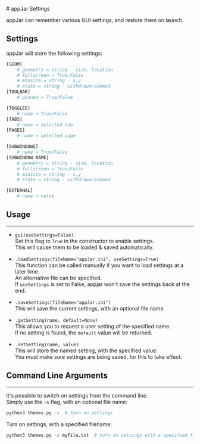 # appJar Settings

appJar can remember various GUI settings, and restore them on launch.  

## Settings

appJar will store the following settings:

```sh
[GEOM]
    # geometry = string - size, location
    # fullscreen = True/False
    # minsize = string - x,y
    # state = string - withdrawn/zoomed
[TOOLBAR]
    # pinned = True/False

[TOGGLES]
    # name = True/False
[TABS]
    # name = selected tab
[PAGES]
    # name = selected page

[SUBWINDOWS]
    # name = True/False
[SUBWINDOW_NAME]
    # geometry = string - size, location
    # fullscreen = True/False
    # minsize = string - x,y
    # state = string - withdrawn/zoomed

[EXTERNAL]
    # name = value
```

## Usage  
---

* `gui(useSettings=False)`  
    Set this flag to `True` in the constructor to enable settings.  
    This will cause them to be loaded & saved automatically.  

* `.loadSettings(fileName="appJar.ini", useSettings=True)`  
    This function can be called manually if you want to load settings at a later time.  
    An alternative file can be specified.  
    If `useSettings` is set to False, appjar won't save the settings back at the end.  

* `.saveSettings(fileName="appJar.ini")`  
    This will save the current settings, with an optional file name.  

* `.getSetting(name, default=None)`  
    This allows you to request a user setting of the specified name.  
    If no setting is found, the `default` value will be returned.  

* `.setSetting(name, value)`  
    This will store the named setting, with the specified value.  
    You must make sure settings are being saved, for this to take effect.  

## Command Line Arguments  
---

It's possible to switch on settings from the command line.  
Simply use the `-s` flag, with an optional  file name:  

```sh
python3 themes.py -s  # turn on settings
```
Turn on settings, with a specified filename:  
```sh
python3 themes.py -s myFile.txt  # turn on settings with a specified filename
```
